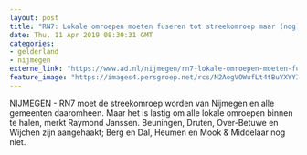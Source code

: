 ```yaml
---
layout: post
title: "RN7: Lokale omroepen moeten fuseren tot streekomroep maar (nog) niet iedereen wil mee"
date: Thu, 11 Apr 2019 08:30:31 GMT
categories: 
- gelderland 
- nijmegen 
externe_link: "https://www.ad.nl/nijmegen/rn7-lokale-omroepen-moeten-fuseren-tot-streekomroep-maar-nog-niet-iedereen-wil-mee~abfd506e/"
feature_image: "https://images4.persgroep.net/rcs/N2AogVOWufLt4tBuYXYYIbN7-T8/diocontent/145161185/_fitwidth/400/?appId=21791a8992982cd8da851550a453bd7f&quality=0.7"
---
```


NIJMEGEN - RN7 moet de streekomroep worden van Nijmegen en alle gemeenten daaromheen. Maar het is lastig om alle lokale omroepen binnen te halen, merkt Raymond Janssen. Beuningen, Druten, Over-Betuwe en Wijchen zijn aangehaakt; Berg en Dal, Heumen en Mook & Middelaar nog niet.

